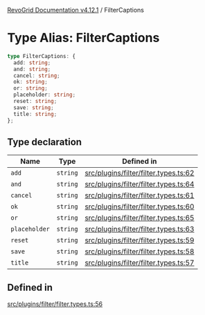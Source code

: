 [RevoGrid Documentation v4.12.1](README.md) / FilterCaptions

# Type Alias: FilterCaptions

```ts
type FilterCaptions: {
  add: string;
  and: string;
  cancel: string;
  ok: string;
  or: string;
  placeholder: string;
  reset: string;
  save: string;
  title: string;
};
```

## Type declaration

| Name | Type | Defined in |
| ------ | ------ | ------ |
| `add` | `string` | [src/plugins/filter/filter.types.ts:62](https://github.com/revolist/revogrid/blob/d509c0063a76a472726c991b21f1c163442771b4/src/plugins/filter/filter.types.ts#L62) |
| `and` | `string` | [src/plugins/filter/filter.types.ts:64](https://github.com/revolist/revogrid/blob/d509c0063a76a472726c991b21f1c163442771b4/src/plugins/filter/filter.types.ts#L64) |
| `cancel` | `string` | [src/plugins/filter/filter.types.ts:61](https://github.com/revolist/revogrid/blob/d509c0063a76a472726c991b21f1c163442771b4/src/plugins/filter/filter.types.ts#L61) |
| `ok` | `string` | [src/plugins/filter/filter.types.ts:60](https://github.com/revolist/revogrid/blob/d509c0063a76a472726c991b21f1c163442771b4/src/plugins/filter/filter.types.ts#L60) |
| `or` | `string` | [src/plugins/filter/filter.types.ts:65](https://github.com/revolist/revogrid/blob/d509c0063a76a472726c991b21f1c163442771b4/src/plugins/filter/filter.types.ts#L65) |
| `placeholder` | `string` | [src/plugins/filter/filter.types.ts:63](https://github.com/revolist/revogrid/blob/d509c0063a76a472726c991b21f1c163442771b4/src/plugins/filter/filter.types.ts#L63) |
| `reset` | `string` | [src/plugins/filter/filter.types.ts:59](https://github.com/revolist/revogrid/blob/d509c0063a76a472726c991b21f1c163442771b4/src/plugins/filter/filter.types.ts#L59) |
| `save` | `string` | [src/plugins/filter/filter.types.ts:58](https://github.com/revolist/revogrid/blob/d509c0063a76a472726c991b21f1c163442771b4/src/plugins/filter/filter.types.ts#L58) |
| `title` | `string` | [src/plugins/filter/filter.types.ts:57](https://github.com/revolist/revogrid/blob/d509c0063a76a472726c991b21f1c163442771b4/src/plugins/filter/filter.types.ts#L57) |

## Defined in

[src/plugins/filter/filter.types.ts:56](https://github.com/revolist/revogrid/blob/d509c0063a76a472726c991b21f1c163442771b4/src/plugins/filter/filter.types.ts#L56)
